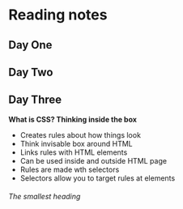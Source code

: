 
# Reading notes

## Day One

## Day Two
## Day Three

**What is CSS? Thinking inside the box**
- Creates rules about how things look
- Think invisable box around HTML
- Links rules with HTML elements
- Can be used inside and outside HTML page
- Rules are made wth selectors
- Selectors allow you to target rules at elements

###### The smallest heading
